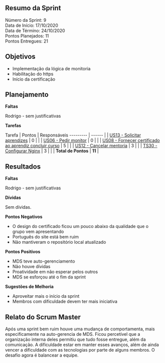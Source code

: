 
## Resumo da Sprint

Número da Sprint:  9<br>
Data de Início:  17/10/2020 <br>
Data de Término: 24/10/2020 <br>
Pontos Planejados:  11 <br>
Pontos Entregues:  21 <br>

## Objetivos

- Implementação da lógica de monitoria
- Habilitação do https
- Início da certificação

## Planejamento

**Faltas** 

Rodrigo - sem justificativas

**Tarefas**

Tarefa   | Pontos | Responsáveis
--------- | ------ |
| [US13 - Solicitar aprendizes](https://github.com/fga-eps-mds/2020.1-Minacademy-Wiki/issues/75)                            | 0 |  |
| [US06 - Pedir monitor](https://github.com/fga-eps-mds/2020.1-Minacademy-Wiki/issues/74)                                   | 0 |  |
| [US08 - Fornecer certificado ao aprendiz concluir curso](https://github.com/fga-eps-mds/2020.1-Minacademy-Wiki/issues/77) | 5 |   |
| [US12 - Cancelar mentoria](https://github.com/fga-eps-mds/2020.1-Minacademy-Wiki/issues/78)                               | 3 |   |
| [TS30 - Configurar Nginx](https://github.com/fga-eps-mds/2020.1-Minacademy-Wiki/issues/79)                                | 3 |  |
| **Total de Pontos**                                                             | **11** |


## Resultados

**Faltas** 

Rodrigo - sem justificativas

**Dívidas**

Sem dívidas.


**Pontos Negativos**

- O design do certificado ficou um pouco abaixo da qualidade que o grupo vem apresentando
- Português do site está bem ruim
- Não mantiveram o repositório local atualizado

**Pontos Positivos**

- MDS teve auto-gerenciamento 
- Não houve dívidas
- Proatividade em não esperar pelos outros
- MDS se esforçou até o fim da sprint

**Sugestões de Melhoria**

- Aproveitar mais o início da sprint
- Membros com dificuldade devem ter mais iniciativa

## Relato do Scrum Master

Após uma sprint bem ruim houve uma mudança de comportamenta, mais especificamente na auto-gerencia de MDS. Ficou percetível que a organização interna deles permitiu que tudo fosse entregue, além da comunicação. A dificuldade estar em manter esses avanços, além de ainda vencer a dificuldade com as tecnologias por parte de alguns membros. O desafio agora é balancear a equipe.